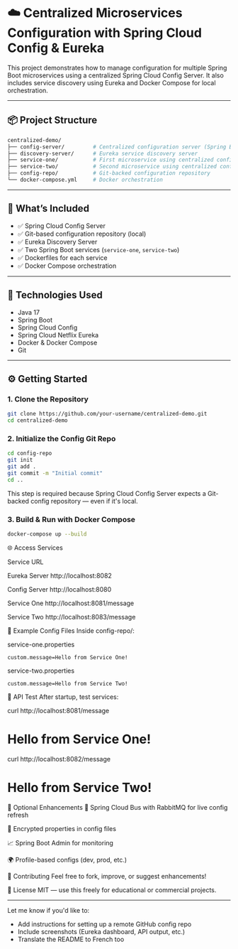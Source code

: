 # ☁️ Centralized Microservices Configuration with Spring Cloud Config & Eureka

This project demonstrates how to manage configuration for multiple Spring Boot microservices using a centralized Spring Cloud Config Server. It also includes service discovery using Eureka and Docker Compose for local orchestration.

---

## 📦 Project Structure

```bash
centralized-demo/
├── config-server/         # Centralized configuration server (Spring Boot)
├── discovery-server/      # Eureka service discovery server
├── service-one/           # First microservice using centralized config
├── service-two/           # Second microservice using centralized config
├── config-repo/           # Git-backed configuration repository
└── docker-compose.yml     # Docker orchestration
```


---

## 🚀 What’s Included

- ✅ Spring Cloud Config Server
- ✅ Git-based configuration repository (local)
- ✅ Eureka Discovery Server
- ✅ Two Spring Boot services (`service-one`, `service-two`)
- ✅ Dockerfiles for each service
- ✅ Docker Compose orchestration

---

## 🧰 Technologies Used

- Java 17
- Spring Boot
- Spring Cloud Config
- Spring Cloud Netflix Eureka
- Docker & Docker Compose
- Git

---

## ⚙️ Getting Started

### 1. Clone the Repository

```bash
git clone https://github.com/your-username/centralized-demo.git
cd centralized-demo
```

### 2. Initialize the Config Git Repo
```bash
cd config-repo
git init
git add .
git commit -m "Initial commit"
cd ..
```
This step is required because Spring Cloud Config Server expects a Git-backed config repository — even if it's local.

### 3. Build & Run with Docker Compose

```bash
docker-compose up --build
```
🌐 Access Services


Service	URL


Eureka Server	http://localhost:8082


Config Server	http://localhost:8080


Service One	http://localhost:8081/message


Service Two	http://localhost:8083/message



📁 Example Config Files
Inside config-repo/:

service-one.properties
```yml:
custom.message=Hello from Service One!
```
service-two.properties
```yml:
custom.message=Hello from Service Two!
```
📩 API Test
After startup, test services:

curl http://localhost:8081/message
# Hello from Service One!

curl http://localhost:8082/message
# Hello from Service Two!

🧠 Optional Enhancements
🔄 Spring Cloud Bus with RabbitMQ for live config refresh

🔐 Encrypted properties in config files

📈 Spring Boot Admin for monitoring

🌍 Profile-based configs (dev, prod, etc.)

🤝 Contributing
Feel free to fork, improve, or suggest enhancements!

📜 License
MIT — use this freely for educational or commercial projects.

---

Let me know if you'd like to:
- Add instructions for setting up a remote GitHub config repo
- Include screenshots (Eureka dashboard, API output, etc.)
- Translate the README to French too
